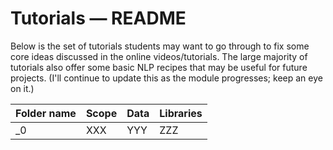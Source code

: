 # Tutorials ― README

Below is the set of tutorials students may want to go through to fix some core 
ideas discussed in the online videos/tutorials. The large majority of tutorials
also offer some basic NLP recipes that may be useful for future projects.
(I'll continue to update this as the module progresses; keep an eye on it.)

| Folder name | Scope | Data | Libraries |
| ----------- | ----- | ---- | --------- |
| _0          | XXX   | YYY  | ZZZ       |

